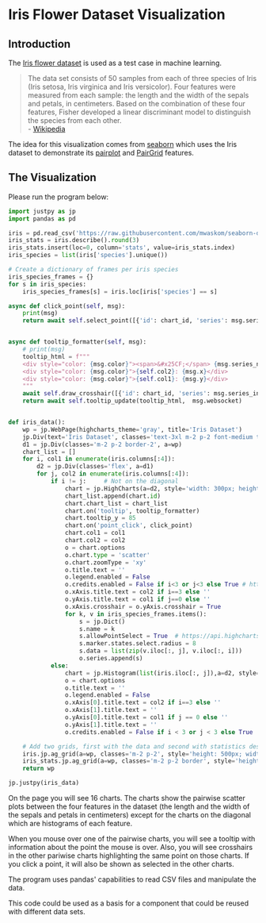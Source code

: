 # Iris Flower Dataset Visualization

## Introduction

The [Iris flower dataset](https://en.wikipedia.org/wiki/Iris_flower_data_set) is used as a test case in machine learning.

> The data set consists of 50 samples from each of three species of Iris (Iris setosa, Iris virginica and Iris versicolor). Four features were measured from each sample: the length and the width of the sepals and petals, in centimeters. Based on the combination of these four features, Fisher developed a linear discriminant model to distinguish the species from each other.  
 <span>-</span> [Wikipedia](https://en.wikipedia.org/wiki/Iris_flower_data_set)
 
 The idea for this visualization comes from [seaborn](https://seaborn.pydata.org/) which uses the Iris dataset to demonstrate its [pairplot](https://seaborn.pydata.org/generated/seaborn.pairplot.html) and [PairGrid](https://seaborn.pydata.org/generated/seaborn.PairGrid.html#seaborn.PairGrid) features.
 
 ## The Visualization
 
 Please run the program below:
 
```python
import justpy as jp
import pandas as pd

iris = pd.read_csv('https://raw.githubusercontent.com/mwaskom/seaborn-data/master/iris.csv')
iris_stats = iris.describe().round(3)
iris_stats.insert(loc=0, column='stats', value=iris_stats.index)
iris_species = list(iris['species'].unique())

# Create a dictionary of frames per iris species
iris_species_frames = {}
for s in iris_species:
    iris_species_frames[s] = iris.loc[iris['species'] == s]

async def click_point(self, msg):
    print(msg)
    return await self.select_point([{'id': chart_id, 'series': msg.series_index, 'point': msg.point_index} for chart_id in self.chart_list if self.id != chart_id], msg.websocket)


async def tooltip_formatter(self, msg):
    # print(msg)
    tooltip_html = f"""
    <div style="color: {msg.color}"><span>&#x25CF;</span> {msg.series_name}</div>
    <div style="color: {msg.color}">{self.col2}: {msg.x}</div>
    <div style="color: {msg.color}">{self.col1}: {msg.y}</div>
    """
    await self.draw_crosshair([{'id': chart_id, 'series': msg.series_index, 'point': msg.point_index} for chart_id in self.chart_list], msg.websocket)
    return await self.tooltip_update(tooltip_html,  msg.websocket)


def iris_data():
    wp = jp.WebPage(highcharts_theme='gray', title='Iris Dataset')
    jp.Div(text='Iris Dataset', classes='text-3xl m-2 p-2 font-medium tracking-wider text-yellow-300 bg-gray-800 text-center', a=wp)
    d1 = jp.Div(classes='m-2 p-2 border-2', a=wp)
    chart_list = []
    for i, col1 in enumerate(iris.columns[:4]):
        d2 = jp.Div(classes='flex', a=d1)
        for j, col2 in enumerate(iris.columns[:4]):
            if i != j:     # Not on the diagonal
                chart = jp.HighCharts(a=d2, style='width: 300px; height: 300px', classes='flex-grow m-1')
                chart_list.append(chart.id)
                chart.chart_list = chart_list
                chart.on('tooltip', tooltip_formatter)
                chart.tooltip_y = 85
                chart.on('point_click', click_point)
                chart.col1 = col1
                chart.col2 = col2
                o = chart.options
                o.chart.type = 'scatter'
                o.chart.zoomType = 'xy'
                o.title.text = ''
                o.legend.enabled = False
                o.credits.enabled = False if i<3 or j<3 else True # https://api.highcharts.com/highcharts/credits.enabled
                o.xAxis.title.text = col2 if i==3 else ''
                o.yAxis.title.text = col1 if j==0 else ''
                o.xAxis.crosshair = o.yAxis.crosshair = True
                for k, v in iris_species_frames.items():
                    s = jp.Dict()
                    s.name = k
                    s.allowPointSelect = True  # https://api.highcharts.com/highcharts/series.scatter.allowPointSelect
                    s.marker.states.select.radius = 8
                    s.data = list(zip(v.iloc[:, j], v.iloc[:, i]))
                    o.series.append(s)
            else:
                chart = jp.Histogram(list(iris.iloc[:, j]),a=d2, style='width: 300px; height: 300px', classes='flex-grow m-1')
                o = chart.options
                o.title.text = ''
                o.legend.enabled = False
                o.xAxis[0].title.text = col2 if i==3 else ''
                o.xAxis[1].title.text = ''
                o.yAxis[0].title.text = col1 if j == 0 else ''
                o.yAxis[1].title.text = ''
                o.credits.enabled = False if i < 3 or j < 3 else True

    # Add two grids, first with the data and second with statistics describing the data
    iris.jp.ag_grid(a=wp, classes='m-2 p-2', style='height: 500px; width: 800px', auto_size=True, theme='ag-theme-balham-dark')
    iris_stats.jp.ag_grid(a=wp, classes='m-2 p-2 border', style='height: 500px; width: 950px', auto_size=True, theme='ag-theme-material')
    return wp

jp.justpy(iris_data)
```  
 
On the page you will see 16 charts. The charts show the pairwise scatter plots between the four features in the dataset (the length and the width of the sepals and petals in centimeters) except for the charts on the diagonal which are histograms of each feature.

When you mouse over one of the pairwise charts, you will see a tooltip with information about the point the mouse is over. Also, you will see crosshairs in the other pariwise charts highlighting the same point on those charts. If you click a point, it will also be shown as selected in the other charts.

The program uses pandas' capabilities to read CSV files and manipulate the data.

This code could be used as a basis for a component that could be reused with different data sets.  

